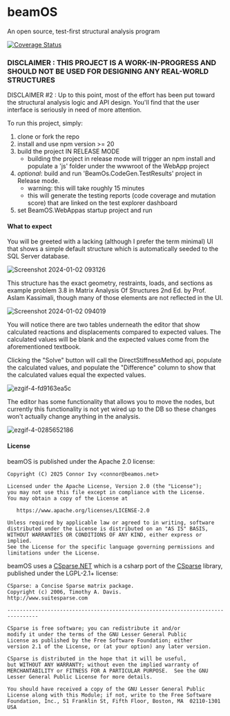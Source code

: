 # beamOS
An open source, test-first structural analysis program

[![Coverage Status](https://coveralls.io/repos/github/connorivy/beamOS/badge.svg?branch=main)](https://coveralls.io/github/connorivy/beamOS?branch=main)

### DISCLAIMER : THIS PROJECT IS A WORK-IN-PROGRESS AND SHOULD NOT BE USED FOR DESIGNING ANY REAL-WORLD STRUCTURES

DISCLAIMER #2 : Up to this point, most of the effort has been put toward the structural analysis logic and API design. You'll find that the user interface is seriously in need of more attention.

To run this project, simply:
1. clone or fork the repo
1. install and use npm version >= 20
1. build the project IN RELEASE MODE
    - building the project in release mode will trigger an npm install and populate a 'js' folder under the wwwroot of the WebApp project
1. *optional*: build and run 'BeamOs.CodeGen.TestResults' project in Release mode.
    - warning: this will take roughly 15 minutes
    - this will generate the testing reports (code coverage and mutation score) that are linked on the test explorer dashboard
1. set BeamOS.WebAppas startup project and run

#### What to expect

You will be greeted with a lacking (although I prefer the term minimal) UI that shows a simple default structure which is automatically seeded to the SQL Server database.

![Screenshot 2024-01-02 093126](https://github.com/connorivy/beamOS/assets/43247197/57ed5ce8-227d-4dc2-b327-47822def42a3)


This structure has the exact geometry, restraints, loads, and sections as example problem 3.8 in Matrix Analysis Of Structures 2nd Ed.
 by Prof. Aslam Kassimali, though many of those elements are not reflected in the UI.

![Screenshot 2024-01-02 094019](https://github.com/connorivy/beamOS/assets/43247197/5a660b84-38b8-4781-b535-b61ff00c7cd2)

 You will notice there are two tables underneath the editor that show calculated reactions and displacements compared to expected values. The calculated values will be blank and the expected values come from the aforementioned textbook.

 Clicking the "Solve" button will call the DirectStiffnessMethod api, populate the calculated values, and populate the "Difference" column to show that the calculated values equal the expected values.

 ![ezgif-4-fd9163ea5c](https://github.com/connorivy/beamOS/assets/43247197/0c188e37-c8ee-4252-a7d6-4ab146923051)

  The editor has some functionality that allows you to move the nodes, but currently this functionality is not yet wired up to the DB so these changes won't actually change anything in the analysis.

 ![ezgif-4-0285652186](https://github.com/connorivy/beamOS/assets/43247197/3848de76-a6e0-4354-8453-b55898fade70)

 #### License

 beamOS is published under the Apache 2.0 license:

```
Copyright (C) 2025 Connor Ivy <connor@beamos.net>

Licensed under the Apache License, Version 2.0 (the "License");
you may not use this file except in compliance with the License.
You may obtain a copy of the License at

   https://www.apache.org/licenses/LICENSE-2.0

Unless required by applicable law or agreed to in writing, software
distributed under the License is distributed on an "AS IS" BASIS,
WITHOUT WARRANTIES OR CONDITIONS OF ANY KIND, either express or implied.
See the License for the specific language governing permissions and
limitations under the License.
```

 beamOS uses a [CSparse.NET](https://github.com/wo80/CSparse.NET) which is a csharp port of the [CSparse](https://github.com/DrTimothyAldenDavis/SuiteSparse/tree/dev/CSparse/Source) library, published under the LGPL-2.1+ license:

```
CSparse: a Concise Sparse matrix package.
Copyright (c) 2006, Timothy A. Davis.
http://www.suitesparse.com

--------------------------------------------------------------------------------

CSparse is free software; you can redistribute it and/or
modify it under the terms of the GNU Lesser General Public
License as published by the Free Software Foundation; either
version 2.1 of the License, or (at your option) any later version.

CSparse is distributed in the hope that it will be useful,
but WITHOUT ANY WARRANTY; without even the implied warranty of
MERCHANTABILITY or FITNESS FOR A PARTICULAR PURPOSE.  See the GNU
Lesser General Public License for more details.

You should have received a copy of the GNU Lesser General Public
License along with this Module; if not, write to the Free Software
Foundation, Inc., 51 Franklin St, Fifth Floor, Boston, MA  02110-1301  USA
```
